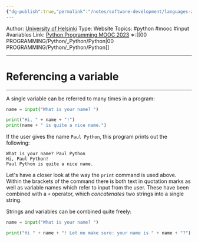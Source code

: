 ```yaml
---
{"dg-publish":true,"permalink":"/notes/software-development/languages-and-frameworks/python/0-python-programming-mooc/introduction/part-1/02-input/02-referencing-a-variable/","created":"2025-07-13T15:25:00.256+08:00"}
---
```


Author: [University of Helsinki](https://programming-23.mooc.fi/)
Type: Website
Topics: #python #mooc #input #variables
Link: [Python Programming MOOC 2023](https://programming-23.mooc.fi/)
∗:[[00 PROGRAMMING/Python/_Python/Python\|00 PROGRAMMING/Python/_Python/Python]] 

---
# Referencing a variable

--- 
A single variable can be referred to many times in a program:

```python
name = input("What is your name? ")

print("Hi, " + name + "!")
print(name + " is quite a nice name.")
```

If the user gives the name `Paul Python`, this program prints out the following:

```
What is your name? Paul Python 
Hi, Paul Python! 
Paul Python is quite a nice name.
```

Let's have a closer look at the way the `print` command is used above. Within the brackets of the command there is both text in quotation marks as well as variable names which refer to input from the user. These have been combined with a `+` operator, which _concatenates_ two strings into a single string.

Strings and variables can be combined quite freely:

```python
name = input("What is your name? ")

print("Hi " + name + "! Let me make sure: your name is " + name + "?")
```
